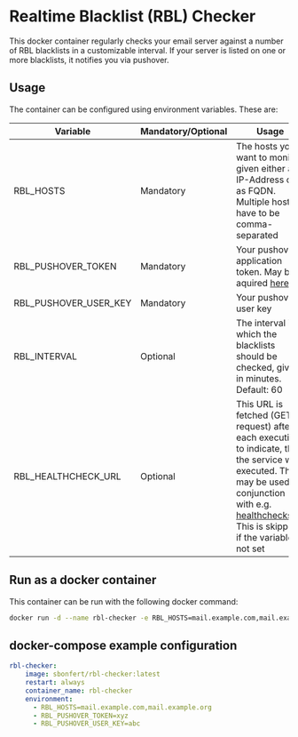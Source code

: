 # Realtime Blacklist (RBL) Checker

This docker container regularly checks your email server against a number of RBL blacklists in a customizable interval. If your server is listed on one or more blacklists, it notifies you via pushover.

## Usage

The container can be configured using environment variables. These are:

| Variable              | Mandatory/Optional | Usage |
| --------------------- | ------------------ | ----- |
| RBL_HOSTS             | Mandatory          | The hosts you want to monitor, given either as IP-Address or as FQDN. Multiple hosts have to be comma-separated |
| RBL_PUSHOVER_TOKEN    | Mandatory          | Your pushover application token. May be aquired [here](https://pushover.net/apps/build) |
| RBL_PUSHOVER_USER_KEY | Mandatory          | Your pushover user key |
| RBL_INTERVAL          | Optional           | The interval in which the blacklists should be checked, given in minutes. Default: 60 |
| RBL_HEALTHCHECK_URL   | Optional           | This URL is fetched (GET-request) after each execution to indicate, that the service was executed. This may be used in conjunction with e.g. [healthchecks.io](https://healthchecks.io). This is skipped, if the variable is not set |

## Run as a docker container

This container can be run with the following docker command:

```sh
docker run -d --name rbl-checker -e RBL_HOSTS=mail.example.com,mail.example.org -e RBL_PUSHOVER_TOKEN=xyz -e RBL_PUSHOVER_USER_KEY=abc sbonfert/rbl-checker
```

## docker-compose example configuration

```yaml
rbl-checker:
    image: sbonfert/rbl-checker:latest
    restart: always
    container_name: rbl-checker
    environment:
      - RBL_HOSTS=mail.example.com,mail.example.org
      - RBL_PUSHOVER_TOKEN=xyz
      - RBL_PUSHOVER_USER_KEY=abc
```
